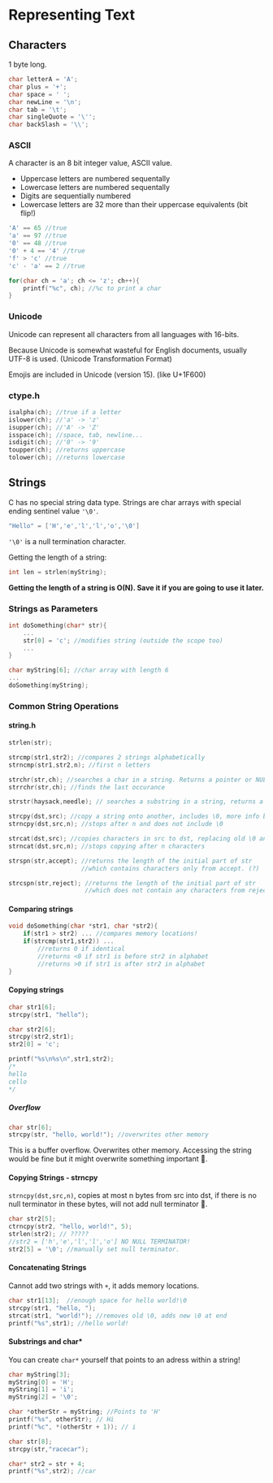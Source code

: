 # Representing Text

## Characters

1 byte long.
```c
char letterA = 'A';
char plus = '+';
char space = ' ';
char newLine = '\n';
char tab = '\t';
char singleQuote = '\'';
char backSlash = '\\';
```

### ASCII

A character is an 8 bit integer value, ASCII value.
- Uppercase letters are numbered sequentally
- Lowercase letters are numbered sequentally
- Digits are sequentially numbered
- Lowercase letters are 32 more than their uppercase equivalents (bit flip!)

```c
'A' == 65 //true
'a' == 97 //true
'0' == 48 //true
'0' + 4 == '4' //true
'f' > 'c' //true
'c' - 'a' == 2 //true
```

```c
for(char ch = 'a'; ch <= 'z'; ch++){
    printf("%c", ch); //%c to print a char
}
```

### Unicode

Unicode can represent all characters from all languages with 16-bits.

Because Unicode is somewhat wasteful for English documents, usually UTF-8 is used. (Unicode Transformation Format)

Emojis are included in Unicode (version 15). (like U+1F600)

### ctype.h

```c
isalpha(ch); //true if a letter
islower(ch); //'a' -> 'z'
isupper(ch); //'A' -> 'Z'
isspace(ch); //space, tab, newline...
isdigit(ch); //'0' -> '9'
toupper(ch); //returns uppercase
tolower(ch); //returns lowercase
```

## Strings

C has no special string data type. Strings are char arrays with special ending sentinel value `'\0'`.
```c
"Hello" = ['H','e','l','l','o','\0']
```

`'\0'` is a null termination character.

Getting the length of a string:
```c
int len = strlen(myString);
```

**Getting the length of a string is O(N). Save it if you are going to use it later.**

### Strings as Parameters

```c
int doSomething(char* str){
    ...
    str[0] = 'c'; //modifies string (outside the scope too)
    ...
}

char myString[6]; //char array with length 6
...
doSomething(myString);
```

### Common String Operations

#### string.h

```c
strlen(str);

strcmp(str1,str2); //compares 2 strings alphabetically
strncmp(str1,str2,n); //first n letters

strchr(str,ch); //searches a char in a string. Returns a pointer or NULL
strrchr(str,ch); //finds the last occurance

strstr(haysack,needle); // searches a substring in a string, returns a pointer or NULL

strcpy(dst,src); //copy a string onto another, includes \0, more info below
strncpy(dst,src,n); //stops after n and does not include \0

strcat(dst,src); //copies characters in src to dst, replacing old \0 and adding new \0 to the end.
strncat(dst,src,n); //stops copying after n characters

strspn(str,accept); //returns the length of the initial part of str 
                    //which contains characters only from accept. (?)

strcspn(str,reject); //returns the length of the initial part of str 
                     //which does not contain any characters from reject. (?)
```

#### Comparing strings

```c
void doSomething(char *str1, char *str2){
    if(str1 > str2) ... //compares memory locations!
    if(strcmp(str1,str2)) ...
        //returns 0 if identical
        //returns <0 if str1 is before str2 in alphabet
        //returns >0 if str1 is after str2 in alphabet
}
```

#### Copying strings

```c
char str1[6];
strcpy(str1, "hello");

char str2[6];
strcpy(str2,str1);
str2[0] = 'c';

printf("%s\n%s\n",str1,str2); 
/*
hello
cello
*/
```

##### Overflow

```c
char str[6];
strcpy(str, "hello, world!"); //overwrites other memory
```
This is a buffer overflow. Overwrites other memory.
Accessing the string would be fine but it might overwrite something important :moyai:.


#### Copying Strings - strncpy

`strncpy(dst,src,n)`, copies at most n bytes from src into dst, if there is no null terminator in these bytes, will not add null terminator :moyai:.

```c
char str2[5];
ctrncpy(str2, "hello, world!", 5);
strlen(str2); // ?????
//str2 = ['h','e','l','l','o'] NO NULL TERMINATOR!
str2[5] = '\0'; //manually set null terminator.
```
#### Concatenating Strings

Cannot add two strings with `+`, it adds memory locations.

```c
char str1[13];  //enough space for hello world!\0
strcpy(str1, "hello, ");
strcat(str1, "world!"); //removes old \0, adds new \0 at end
printf("%s",str1); //hello world!
```

#### Substrings and char*

You can create `char*` yourself that points to an adress within a string!

```c
char myString[3];
myString[0] = 'H';
myString[1] = 'i';
myString[2] = '\0';

char *otherStr = myString; //Points to 'H'
printf("%s", otherStr); // Hi
printf("%c", *(otherStr + 1)); // i

char str[8];
strcpy(str,"racecar");

char* str2 = str + 4;
printf("%s",str2); //car
```